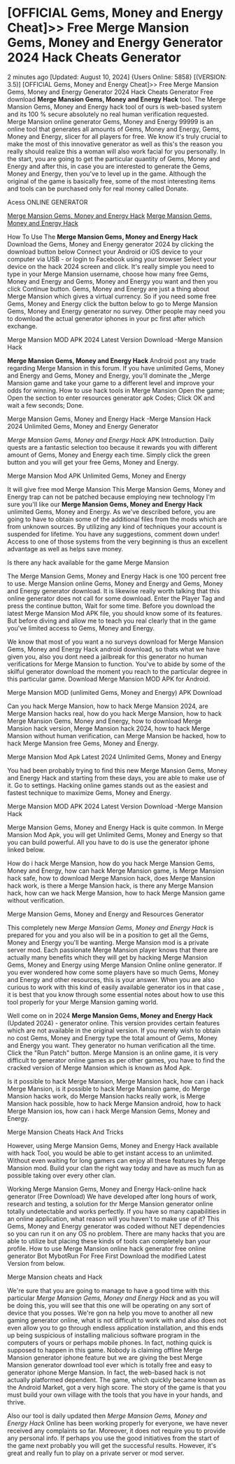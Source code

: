 # [OFFICIAL Gems, Money and Energy Cheat]>> Free Merge Mansion Gems, Money and Energy Generator 2024 Hack Cheats Generator

2 minutes ago [Updated: August 10, 2024] {Users Online: 5858} [(VERSION: 3.5)] [OFFICIAL Gems, Money and Energy Cheat]>> Free Merge Mansion Gems, Money and Energy Generator 2024 Hack Cheats Generator  Free download **Merge Mansion Gems, Money and Energy Hack** tool. The Merge Mansion Gems, Money and Energy hack tool of ours is web-based system and its 100 % secure absolutely no real human verification requested. Merge Mansion online generator Gems, Money and Energy 99999 is an online tool that generates all amounts of Gems, Money and Energy, Gems, Money and Energy, slicer for all players for free. We know  it's truly crucial to make the most of this innovative generator as well as this's the reason you really should realize this a woman will also work facial for you personally. In the start, you are going to get the particular quantity of Gems, Money and Energy and after this, in case you are interested to generate the Gems, Money and Energy, then you've to level up in the game. Although the original of the game is basically free, some of the most interesting items and tools can be purchased only for real money called Donate.

Acess ONLINE GENERATOR

[Merge Mansion Gems, Money and Energy Hack](http://tnpps.xyz/sy8cw6o)
[Merge Mansion Gems, Money and Energy Hack](http://tnpps.xyz/sy8cw6o)

How To Use The **Merge Mansion Gems, Money and Energy Hack** Download the Gems, Money and Energy generator 2024 by clicking the download button below Connect your Android or iOS device to your computer via USB - or login to Facebook using your browser Select your device on the hack 2024 screen and click. It's really simple you need to type in your Merge Mansion username, choose how many free Gems, Money and Energy and Gems, Money and Energy you want and then you click Continue button. Gems, Money and Energy are just a thing about Merge Mansion which gives a virtual currency. So if you need some free Gems, Money and Energy click the button below to go to Merge Mansion Gems, Money and Energy generator no survey. Other people may need you to download the actual generator iphones in your pc first after which exchange. 

Merge Mansion MOD APK 2024 Latest Version Download -Merge Mansion Hack

**Merge Mansion Gems, Money and Energy Hack** Android  post any trade regarding Merge Mansion in this forum. If you have unlimited Gems, Money and Energy and Gems, Money and Energy, you'll dominate the _Merge Mansion game and take your game to a different level and improve your odds for winning. How to use hack tools in Merge Mansion Open the game; Open the section to enter resources generator apk Codes; Click OK and wait a few seconds; Done.

Merge Mansion Gems, Money and Energy Hack -Merge Mansion Hack 2024 Unlimited Gems, Money and Energy Generator

*Merge Mansion Gems, Money and Energy Hack* APK Introduction. Daily quests are a fantastic selection too because it rewards you with different amount of Gems, Money and Energy each time. Simply click the green button and you will get your free Gems, Money and Energy.

Merge Mansion Mod APK Unlimited Gems, Money and Energy

It will give free mod Merge Mansion This Merge Mansion Gems, Money and Energy trap can not be patched because employing new technology I'm sure you'll like our **Merge Mansion Gems, Money and Energy Hack** unlimited Gems, Money and Energy. As we've described before, you are going to have to obtain some of the additional files from the mods which are from unknown sources. By utilizing any kind of techniques your account is suspended for lifetime. You have any suggestions, comment down under! Access to one of those systems from the very beginning is thus an excellent advantage as well as helps save money. 

Is there any hack available for the game Merge Mansion

The Merge Mansion Gems, Money and Energy Hack is one 100 percent free to use. Merge Mansion online Gems, Money and Energy and Gems, Money and Energy generator download. It is likewise really worth talking that this online generator does not call for some download. Enter the Player Tag and press the continue button, Wait for some time. Before you download the latest Merge Mansion Mod APK file, you should know some of its features. But before diving and allow me to teach you real clearly that in the game you've limited access to Gems, Money and Energy.

We know that most of you want a no surveys download for Merge Mansion Gems, Money and Energy Hack android download, so thats what we have given you, also you dont need a jailbreak for this generator no human verifications for Merge Mansion to function. You've to abide by some of the skilful generator download the moment you reach to the particular degree in this particular game. Download Merge Mansion MOD APK for Android.

Merge Mansion MOD (unlimited Gems, Money and Energy) APK Download

Can you hack Merge Mansion, how to hack Merge Mansion 2024, are Merge Mansion hacks real, how do you hack Merge Mansion, how to hack Merge Mansion Gems, Money and Energy, how to download Merge Mansion hack version, Merge Mansion hack 2024, how to hack Merge Mansion without human verification, can Merge Mansion be hacked, how to hack Merge Mansion free Gems, Money and Energy.

Merge Mansion Mod Apk Latest 2024 Unlimited Gems, Money and Energy

You had been probably trying to find this new Merge Mansion Gems, Money and Energy Hack and starting from these days, you are able to make use of it. Go to settings. Hacking online games stands out as the easiest and fastest technique to maximize Gems, Money and Energy.

Merge Mansion MOD APK 2024 Latest Version Download -Merge Mansion Hack

Merge Mansion Gems, Money and Energy Hack is quite common. In Merge Mansion Mod Apk, you will get Unlimited Gems, Money and Energy so that you can build powerful. All you have to do is use the generator iphone linked below. 

How do i hack Merge Mansion, how do you hack Merge Mansion Gems, Money and Energy, how can hack Merge Mansion game, is Merge Mansion hack safe, how to download Merge Mansion hack, does Merge Mansion hack work, is there a Merge Mansion hack, is there any Merge Mansion hack, how can we hack Merge Mansion, how to hack Merge Mansion game without verification.

Merge Mansion Gems, Money and Energy and Resources Generator

This completely new *Merge Mansion Gems, Money and Energy Hack* is prepared for you and you also will be in a position to get all the Gems, Money and Energy you'll be wanting. Merge Mansion mod is a private server mod. Each passionate Merge Mansion player knows that there are actually many benefits which they will get by hacking Merge Mansion Gems, Money and Energy using Merge Mansion Online online generator. If you ever wondered how come some players have so much Gems, Money and Energy and other resources, this is your answer. When you are also curious to work with this kind of easily available generator ios in that case , it is best that you know through some essential notes about how to use this tool properly for your Merge Mansion gaming world.

Well come on in 2024 **Merge Mansion Gems, Money and Energy Hack** (Updated 2024) - generator online. This version provides certain features which are not available in the original version. If you merely wish to obtain no cost Gems, Money and Energy type the total amount of Gems, Money and Energy you want. They generator no human verification all the time. Click the "Run Patch" button. Merge Mansion is an online game, it is very difficult to generator online games as per other games, you have to find the cracked version of Merge Mansion which is known as Mod Apk.

Is it possible to hack Merge Mansion, Merge Mansion hack, how can i hack Merge Mansion, is it possible to hack Merge Mansion game, do Merge Mansion hacks work, do Merge Mansion hacks really work, is Merge Mansion hack possible, how to hack Merge Mansion android, how to hack Merge Mansion ios, how can i hack Merge Mansion Gems, Money and Energy.

Merge Mansion Cheats Hack And Tricks

However, using Merge Mansion Gems, Money and Energy Hack available with hack Tool, you would be able to get instant access to an unlimited. Without even waiting for long gamers can enjoy all these features by Merge Mansion mod. Build your clan the right way today and have as much fun as possible taking over every other clan.

Working Merge Mansion Gems, Money and Energy Hack-online hack generator (Free Download) We have developed after long hours of work, research and testing, a solution for thr Merge Mansion generator online totally undetectable and works perfectly. If you have so many capabilities in an online application, what reason will you haven't to make use of it? This Gems, Money and Energy generator was coded without NET dependencies so you can run it on any OS no problem. There are many hacks that you are able to utilize but placing these kinds of tools can completely ban your profile. How to use Merge Mansion online hack generator free online generator Bot MybotRun For Free First Download the modified Latest Version from below.

Merge Mansion cheats and Hack

We're sure that you are going to manage to have a good time with this particular *Merge Mansion Gems, Money and Energy Hack* and as you will be doing this, you will see that this one will be operating on any sort of device that you posses. We're gon na help you move to another all new gaming generator online, what is not difficult to work with and also does not even allow you to go through endless application installation, and this ends up being suspicious of installing malicious software program in the computers of yours or perhaps mobile phones. In fact, nothing quick is supposed to happen in this game. Nobody is claiming offline Merge Mansion generator iphone feature but we are giving the best Merge Mansion generator download tool ever which is totally free and easy to generator iphone Merge Mansion. In fact, the web-based hack is not actually platformed dependent. The game, which quickly became known as the Android Market, got a very high score. The story of the game is that you must build your own village with the tools that you have in your hands, and thrive.

Also our tool is daily updated then *Merge Mansion Gems, Money and Energy Hack* Online has been working properly for everyone, we have never received any complaints so far. Moreover, it does not require you to provide any personal info. If perhaps you use the good initiatives from the start of the game next probably you will get the successful results. However, it's great and really fun to play on a private server or mod server.